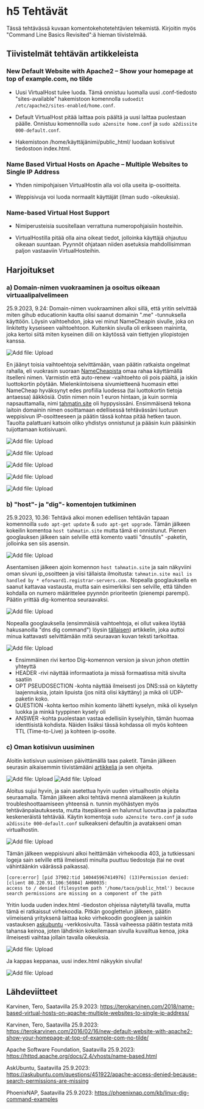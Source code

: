 # h5 Tehtävät

Tässä tehtävässä kuvaan komentokehotetehtävien tekemistä. Kirjoitin myös "Command Line Basics Revisited":ä hieman tiivistelmää.

## Tiivistelmät tehtävän artikkeleista

### New Default Website with Apache2 – Show your homepage at top of example.com, no tilde

- Uusi VirtualHost tulee luoda. Tämä onnistuu luomalla uusi .conf-tiedosto "sites-available" hakemistoon komennolla  `sudoedit /etc/apache2/sites-enabled/home.conf`.

- Default VirtualHost pitää laittaa pois päältä ja uusi laittaa puolestaan päälle. Onnistuu komennoilla `sudo a2ensite home.conf` ja `sudo a2dissite 000-default.conf`.

- Hakemistoon /home/käyttäjänimi/public_html/ luodaan kotisivut tiedostoon index.html.


### Name Based Virtual Hosts on Apache – Multiple Websites to Single IP Address

- Yhden nimipohjaisen VirtualHostin alla voi olla useita ip-osoitteita.
  
- Weppisivuja voi luoda normaalit käyttäjät (ilman sudo -oikeuksia).


### Name-based Virtual Host Support

- Nimiperusteisia suositellaan verrattuna numeropohjaisiin hosteihin.

- VirtualHostilla pitää olla aina oikeat tiedot, jolloinka käyttäjä ohjautuu oikeaan suuntaan. Pyynnöt ohjataan niiden asetuksia mahdollisimman paljon vastaaviin VirtualHosteihin.



## Harjoitukset

### a) Domain-nimen vuokraaminen ja osoitus oikeaan virtuaalipalvelimeen

25.9.2023, 9.24:
Domain-nimen vuokraaminen alkoi sillä, että yritin selvittää miten gihub educationin kautta olisi saanut domainin ".me" -tunnuksella käyttöön. Löysin vaihtoehdon, joka vei minut NameCheapin sivulle, joka on linkitetty kyseiseen 
vaihtoehtoon. Kuitenkin sivulla oli erikseen maininta, joka kertoi siitä miten kyseinen diili on käytössä vain tiettyjen yliopistojen kanssa.
    

![Add file: Upload](aBonusFuck.png)



En jäänyt toisia vaihtoehtoja selvittämään, vaan päätin ratkaista ongelmat rahalla, eli vuokrasin suoraan [NameCheapista](https://www.namecheap.com/) omaa rahaa käyttämällä itselleni nimen. Varmistin että auto-renew -vaihtoehto oli pois päältä, ja iskin 
luottokortin pöytään. Mielenkiintoisena sivumietteenä huomasin ettei NameCheap hyväksynyt edes profiilia luodessa (tai luottokortin tietoja antaessa) ääkkösiä. Ostin nimen noin 1 euron hintaan, ja kuin sormia napsauttamalla, 
nimi [tahmatin.site](http://www.tahmatin.site) oli hyppysissäni. Ensimmäisenä tekona laitoin domainin nimen osoittamaan edellisessä tehtävässäni luotuun weppisivun IP-osoitteeseen ja päätin tässä kohtaa pitää hetken tauon. Tauolta palattuani katsoin oliko 
yhdistys onnistunut ja pääsin kuin pääsinkin tuijottamaan kotisivuani.


![Add file: Upload](a2Hmm.png)

![Add file: Upload](a3Ostotapahtuma.png)

![Add file: Upload](a4SiinäOn.png)

![Add file: Upload](a5DNSKunnossa.png)

![Add file: Upload](a6Toimii.png)




### b) "host"- ja "dig"- komentojen tutkiminen

25.9.2023, 10.36:
Tehtävä alkoi monen edellisen tehtävän tapaan komennoilla `sudo apt-get update` & `sudo apt-get upgrade`. Tämän jälkeen kokeilin komentoa `host tahmatin.site` mutta tämä ei onnistunut. Pienen googlauksen jälkeen sain selville että komento vaatii 
"dnsutils" -paketin, jolloinka sen siis asensin. 

![Add file: Upload](b1Utils.png)

Asentamisen jälkeen ajoin komennon `host tahmatin.site` ja sain näkyviini oman sivuni ip_osoitteen ja viisi tällaista ilmoitusta: `tahmatin.site mail is handled by * eforward1.registrar-servers.com.` Nopealla googlauksella en saanut kattavaa vastausta,
mutta sain esimerkiksi sen selville, että tähden kohdalla on numero määrittelee pyynnön prioriteetin (pienempi parempi). Päätin yrittää dig-komentoa seuraavaksi.

![Add file: Upload](b2HostKomento.png)


Nopealla googlauksella (ensimmäisiä vaihtoehtoja, ei ollut vaikea löytää hakusanoilla "dns dig command")  löysin [tällaisen](https://phoenixnap.com/kb/linux-dig-command-examples)) artikkelin, joka auttoi minua kattavasti selvittämään mitä 
seuraavan kuvan teksti tarkoittaa. 

![Add file: Upload](b3Dig.png)

- Ensimmäinen rivi kertoo Dig-komennon version ja sivun johon otettiin yhteyttä
- HEADER -rivi näyttää informaatiota ja missä formaatissa mitä sivulta saatiin
- OPT PSEUDOSECTION -kohta näyttää ilmeisesti jos DNS:ssä on käytetty laajennuksia, jotain lipuista (jos niitä olisi käyttäny) ja mikä oli UDP-paketin koko.
- QUESTION -kohta kertoo mihin komento lähetti kyselyn, mikä oli kyselyn luokka ja minkä tyyppinen kysely oli
- ANSWER -kohta puolestaan vastaa edellisiin kyselyihin, tämän huomaa identtisistä kohdista. Näiden lisäksi tässä kohdassa oli myös kohteen TTL (Time-to-Live) ja kohteen ip-osoite. 



### c) Oman kotisivun uusiminen

Aloitin kotisivun uusimisen päivittämällä taas paketit. Tämän jälkeen seurasin aikaisemmin tiivistämääni [artikkelia](https://terokarvinen.com/2016/02/16/new-default-website-with-apache2-show-your-homepage-at-top-of-example-com-no-tilde/) ja sen ohjeita.

![Add file: Upload](c1Localhost.png)
![Add file: Upload](c2Aloitus.png)

Aloitus sujui hyvin, ja sain asetettua hyvin uuden virtualhostin ohjeita seuraamalla. Tämän jälkeen alkoi tehtävä mennä alamäkeen ja kulutin troubleshoottaamiseen yhteensä n. tunnin myöhästyen myös tehtävänpalautuksesta, mutta itsepäisenä en halunnut
luovuttaa ja palauttaa keskeneräistä tehtävää. Käytin komentoja `sudo a2ensite tero.conf` ja `sudo a2dissite 000-default.conf` sulkeakseni defaultin ja avatakseni oman virtualhostin. 

![Add file: Upload](c3Perskele.png)

Tämän jälkeen weppisivuni alkoi heittämään virhekoodia 403, ja tutkiessani logeja sain selville että ilmeisesti minulta puuttuu tiedostoja (tai ne ovat vähintäänkin väärässä paikassa).

    [core:error] [pid 37902:tid 140445967414976] (13)Permission denied: [client 80.220.91.106:56984] AH00035: 
    access to / denied (filesystem path '/home/taco/public_html') because search permissions are missing on a component of the path

Yritin luoda uuden index.html -tiedoston ohjeissa näytetyllä tavalla, mutta tämä ei ratkaissut virhekoodia. Pitkän googlettelun jälkeen, päätin viimeisenä yrityksenä laittaa koko virhekoodin googleen ja sainkin vastauksen 
[askubuntu](https://askubuntu.com/questions/451922/apache-access-denied-because-search-permissions-are-missing) -verkkosivulta. Tässä vaiheessa päätin testata mitä tahansa keinoa, joten lähdinkin kokeilemaan sivulla kuvailtua kenoa, joka ilmeisesti
vaihtaa jollain tavalla oikeuksia. 

![Add file: Upload](c4Toimiiko.png)

Ja kappas keppanaa, uusi index.html näkyykin sivulla!

![Add file: Upload](c5ToimiiToki.png)

## Lähdeviitteet

Karvinen, Tero, Saatavilla 25.9.2023: https://terokarvinen.com/2018/name-based-virtual-hosts-on-apache-multiple-websites-to-single-ip-address/

Karvinen, Tero, Saatavilla 25.9.2023: https://terokarvinen.com/2016/02/16/new-default-website-with-apache2-show-your-homepage-at-top-of-example-com-no-tilde/

Apache Software Foundation, Saatavilla 25.9.2023: https://httpd.apache.org/docs/2.4/vhosts/name-based.html

AskUbuntu, Saatavilla 25.9.2023: https://askubuntu.com/questions/451922/apache-access-denied-because-search-permissions-are-missing

PhoenixNAP, Saatavilla 25.9.2023: https://phoenixnap.com/kb/linux-dig-command-examples

